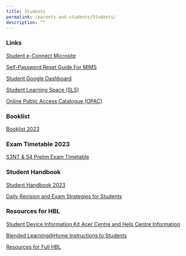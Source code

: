 ```yaml
---
title: Students
permalink: /parents-and-students/Students/
description: ""
---
```

### **Links**

[Student e-Connect Microsite](https://sites.google.com/moe.edu.sg/students-at-outram/new-year-book)

[Self-Password Reset Guide For MIMS](/files/Parents%20and%20Students/Students/poster%20for%20mims.pdf)

[Student Google Dashboard](https://workspace.google.com/dashboard)

[Student Learning Space (SLS)](https://vle.learning.moe.edu.sg/login)

[Online Public Access Catalogue (OPAC)](https://schoolibrary.moe.edu.sg/outramsec/cgi-bin/spydus.exe/MSGTRN/WPAC/HOME)


<!--
<ul class="jekyllcodex_accordion">

  <li>

    <input type="checkbox" id="accordion1">

    <label for="accordion1">Student Handbook</label>

    <div>

      <p> <a href="/files/Links/Students/2023%20Student%20Handbook_final.pdf">Student Handbook 2023</a><br>
				<a href="/files/Links/Students/OSS20Student20Handbook20Revision20Exam20Tips202022.pdf">Daily Revision and Exam Strategies for Students</a><br>

</p>

    </div>

</li>
	<li>

    <input type="checkbox" id="accordion2">

    <label for="accordion2">Common Links</label>

    <div>

<p> <a href="https://workspace.google.com/dashboard">Student Google Dashboard</a><br>
			<a href="https://vle.learning.moe.edu.sg/login">Student Learning Space (SLS)</a><br>
			<a href="https://schoolibrary.moe.edu.sg/outramsec/cgi-bin/spydus.exe/MSGTRN/WPAC/HOME">OPAC (Online Public Access Catalogue)</a><br></p>

    </div>

</li>
	
<li>

    <input type="checkbox" id="accordion3">

    <label for="accordion3">Booklists</label>

    <div>

<p> <a href="/files%2FLinks%2FStudents%2FBooklists/">Booklists for 2023</a><br> </p>

    </div>

</li>
	
<li>

    <input type="checkbox" id="accordion4">

    <label for="accordion4">Resources for HBL</label>

    <div>

<p> <a href="/Resources-for-FHBL/">Resources for FHBL</a><br>
				<a href="/files/Links/Students/Appendix%201%20-%20Student%20Device%20Information%20Kit%20Acer%20Service%20Centre%20and%20HelpCentre%20Information.pdf">Student Device Information Kit (Acer Service Centre)</a><br>
				<a href="/files/Links/Students/Standard%20Instructions%20for%20BLHome.pdf">Blended Learning@Home: Instructions to Students</a><br>
			</p>

    </div>

</li>
	
		
</ul>

-->



### **Booklist**

[Booklist 2023](/files/Parents%20and%20Students/Students/Booklists/Booklist%202023.pdf)

### **Exam Timetable 2023**
[S3NT &amp; S4 Prelim Exam Timetable](/files/Parents%20and%20Students/Parents/Exam%20Timetables/s3nt%20&amp;%20s4%20prelim%20exam%20timetable.pdf)

### **Student Handbook**

[Student Handbook 2023](/files/Parents%20and%20Students/Students/2023%20Student%20Handbook_final.pdf)

[Daily Revision and Exam Strategies for Students](/files/Parents%20and%20Students/Students/OSS20Student20Handbook20Revision20Exam20Tips202022.pdf)

### **Resources for HBL**
[Student Device Information Kit Acer Centre and Help Centre Information](/files/Parents%20and%20Students/Students/Appendix%201%20-%20Student%20Device%20Information%20Kit%20Acer%20Service%20Centre%20and%20HelpCentre%20Information.pdf)

[Blended Learning@Home Instructions to Students](/files/Parents%20and%20Students/Students/Standard%20Instructions%20for%20BLHome.pdf)

[Resources for Full HBL](/Resources-for-FHBL/)

